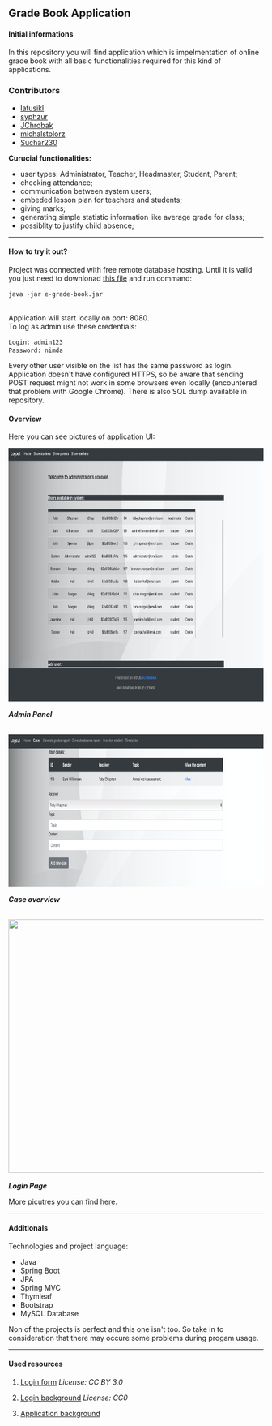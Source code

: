 Grade Book Application
---
#### Initial informations ####

In this repository you will find application which is impelmentation of online grade book with all basic functionalities required for this kind of applications.

### Contributors ###
* [latusikl](https://github.com/latusikl)
* [syphzur](https://github.com/syphzur)
* [JChrobak](https://github.com/JChrobak)
* [michalstolorz](https://github.com/michalstolorz)
* [Suchar230](https://github.com/Suchar230)

**Curucial functionalities:**
* user types: Administrator, Teacher, Headmaster, Student, Parent;
* checking attendance;
* communication between system users;
* embeded lesson plan for teachers and students;
* giving marks;
* generating simple statistic information like average grade for class;
* possiblity to justify child absence;

---
#### How to try it out? ###

Project was connected with free remote database hosting. Until it is valid you just need to downlonad [this file](https://github.com/latusikl/eGradeBook/blob/master/jar/e-grade-book.jar) and run command:
<br/>
```
java -jar e-grade-book.jar
```
<br/>
Application will start locally on port: 8080.
<br/>
To log as admin use these credentials:
<br/>

```
Login: admin123
Password: nimda
```

Every other user visible on the list has the same password as login.
Application doesn't have configured HTTPS, so be aware that sending POST request might not work in some browsers even locally (encountered that problem with Google Chrome). There is also SQL dump available in repository.

#### Overview ####

Here you can see pictures of application UI:

<img src="img/Admin.png" width=700 height=500px>

***Admin Panel***

<br/>
<img src="img/CaseOverview.png" width=700 height=300px> 

***Case overview***

<br/>
<img src="img/Login.png" width=700 height=500px>

***Login Page***

More picutres you can find [here](https://github.com/latusikl/eGradeBook/tree/master/img).

---

#### Additionals ####

Technologies and project language:
* Java
* Spring Boot
* JPA
* Spring MVC
* Thymleaf
* Bootstrap
* MySQL Database

Non of the projects is perfect and this one isn't too. So take in to consideration that there may occure some problems during progam usage.

---

#### Used resources ####

1. [Login form](https://colorlib.com/wp/template/login-form-v16/)
*License: CC BY 3.0*

2. [Login background](https://pxhere.com/en/photo/913893)
*License: CC0*

3. [Application background](https://www.vecteezy.com/free-vector/grey-abstract-background)

